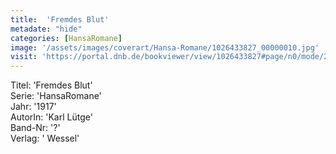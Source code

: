 ```yaml
---
title:  'Fremdes Blut'
metadate: "hide"
categories: [HansaRomane]
image: '/assets/images/coverart/Hansa-Romane/1026433827_00000010.jpg'
visit: 'https://portal.dnb.de/bookviewer/view/1026433827#page/n0/mode/2up'
---
```

Titel: 'Fremdes Blut' <br>
Serie: 'HansaRomane' <br>
Jahr: '1917' <br>
AutorIn: 'Karl Lütge' <br>
Band-Nr: '?' <br>
Verlag: ' Wessel'